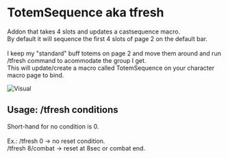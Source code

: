 # TotemSequence aka tfresh
Addon that takes 4 slots and updates a castsequence macro.<br>
By default it will sequence the first 4 slots of page 2 on the default bar.<br>
<br>
I keep my "standard" buff totems on page 2 and move them around and run /tfresh command to acommodate the group I get.<br>
This will update/create a macro called TotemSequence on your character macro page to bind.

![Visual](https://i.imgur.com/I2KHooB.png)


## Usage: /tfresh conditions<br>
Short-hand for no condition is 0.<br>
<br>
Ex.: /tfresh 0 -> no reset condition.<br>
/tfresh 8/combat -> reset at 8sec or combat end.
